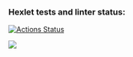 ### Hexlet tests and linter status:
[![Actions Status](https://github.com/marinazyuzina/frontend-project-46/workflows/hexlet-check/badge.svg)](https://github.com/marinazyuzina/frontend-project-46/actions)

<a href="https://asciinema.org/a/581434" target="_blank"><img src="https://asciinema.org/a/581434.svg" /></a>